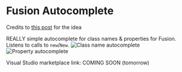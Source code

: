# Fusion Autocomplete 

Credits to [this post](https://devforum.roblox.com/t/autocomplete-for-listing-object-properties-in-tables-for-roact-and-fusion/2696843/4?u=6lack_amir21) for the idea

REALLY simple autocomplete for class names & properties for Fusion.
Listens to calls to `new`/`New`.
![Class name autocomplete](https://cdn.tijne.net/k9XfiRn2njor/direct)
![Property autocomplete](https://cdn.tijne.net/niWYyoDntAFm/direct)

Visual Studio marketplace link: COMING SOON (tomorrow)